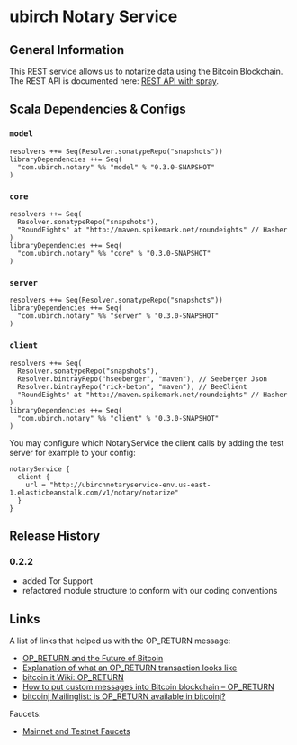 # ubirch Notary Service

## General Information

This REST service allows us to notarize data using the Bitcoin Blockchain. The REST API is documented here: 
[REST API with spray](./rest-spray.html).

## Scala Dependencies & Configs

### `model`

    resolvers ++= Seq(Resolver.sonatypeRepo("snapshots"))
    libraryDependencies ++= Seq(
      "com.ubirch.notary" %% "model" % "0.3.0-SNAPSHOT"
    )

### `core`

    resolvers ++= Seq(
      Resolver.sonatypeRepo("snapshots"),
      "RoundEights" at "http://maven.spikemark.net/roundeights" // Hasher
    )
    libraryDependencies ++= Seq(
      "com.ubirch.notary" %% "core" % "0.3.0-SNAPSHOT"
    )

### `server`

    resolvers ++= Seq(Resolver.sonatypeRepo("snapshots"))
    libraryDependencies ++= Seq(
      "com.ubirch.notary" %% "server" % "0.3.0-SNAPSHOT"
    )

### `client`

    resolvers ++= Seq(
      Resolver.sonatypeRepo("snapshots"),
      Resolver.bintrayRepo("hseeberger", "maven"), // Seeberger Json
      Resolver.bintrayRepo("rick-beton", "maven"), // BeeClient
      "RoundEights" at "http://maven.spikemark.net/roundeights" // Hasher
    )
    libraryDependencies ++= Seq(
      "com.ubirch.notary" %% "client" % "0.3.0-SNAPSHOT"
    )

You may configure which NotaryService the client calls by adding the test server for example to your config:

    notaryService {
      client {
        url = "http://ubirchnotaryservice-env.us-east-1.elasticbeanstalk.com/v1/notary/notarize"
      }
    }

## Release History

### 0.2.2

  * added Tor Support
  * refactored module structure to conform with our coding conventions

## Links

A list of links that helped us with the OP_RETURN message:

* [OP_RETURN and the Future of Bitcoin](http://bitzuma.com/posts/op-return-and-the-future-of-bitcoin/)
* [Explanation of what an OP_RETURN transaction looks like](https://bitcoin.stackexchange.com/questions/29554/explanation-of-what-an-op-return-transaction-looks-like)
* [bitcoin.it Wiki: OP_RETURN](https://en.bitcoin.it/wiki/OP_RETURN)
* [How to put custom messages into Bitcoin blockchain – OP_RETURN](https://www.wlangiewicz.com/2014/10/24/how-to-put-custom-messages-into-bitcoin-blockchain-op_return/)
* [bitcoinj Mailinglist: is OP_RETURN available in bitcoinj?](https://groups.google.com/forum/?fromgroups#!topic/bitcoinj/766ZhvJjIqM)

Faucets:

* [Mainnet and Testnet Faucets](https://en.bitcoin.it/wiki/List_of_faucets)

